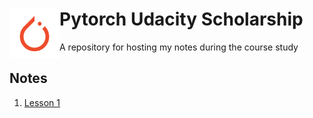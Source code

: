 # <img src="/images/pytorch_logo.png" align="left" width="80" height="80" alt="PyTorch Logo"> Pytorch Udacity Scholarship
A repository for hosting my notes during the course study



## Notes

1. [Lesson 1](/notes/Lesson-2.md)
